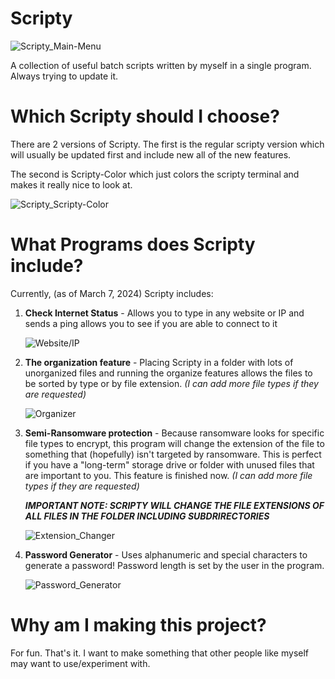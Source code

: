 # Scripty
![Scripty_Main-Menu](https://github.com/cyl-vin/Scripty/assets/152368998/661de99a-9734-4886-b5c3-b24f442e2b1a)

A collection of useful batch scripts written by myself in a single program. Always trying to update it.

# Which Scripty should I choose?

There are 2 versions of Scripty. The first is the regular scripty version which will usually be updated first and include new all of the new features.

The second is Scripty-Color which just colors the scripty terminal and makes it really nice to look at.

![Scripty_Scripty-Color](https://github.com/cyl-vin/Scripty/assets/152368998/d99efc62-1747-4041-9527-f73b56d91369)


# What Programs does Scripty include?

Currently, (as of March 7, 2024) Scripty includes:

1. **Check Internet Status** - Allows you to type in any website or IP and sends a ping allows you to see if you are able to connect to it
   
   ![Website/IP](https://github.com/cyl-vin/Scripty/assets/152368998/b003db3f-2da0-4f70-aed5-9bdd355bd56e)

2. **The organization feature** - Placing Scripty in a folder with lots of unorganized files and running the organize features allows the files to be sorted by type or by file extension.
   _(I can add more file types if they are requested)_
   
   ![Organizer](https://github.com/cyl-vin/Scripty/assets/152368998/6439d1cf-5bf9-4f9a-9685-83656442eaf1)


3. **Semi-Ransomware protection** - Because ransomware looks for specific file types to encrypt, this program will change the extension of the file to something that (hopefully) isn't targeted by ransomware.
This is perfect if you have a "long-term" storage drive or folder with unused files that are important to you. This feature is finished now. _(I can add more file types if they are requested)_

   _**IMPORTANT NOTE: SCRIPTY WILL CHANGE THE FILE EXTENSIONS OF ALL FILES IN THE FOLDER INCLUDING SUBDRIRECTORIES**_
   
   ![Extension_Changer](https://github.com/cyl-vin/Scripty/assets/152368998/7c56561c-d094-4ea5-a9a2-148006eb5a59)


4. **Password Generator** - Uses alphanumeric and special characters to generate a password! Password length is set by the user in the program.
   
   ![Password_Generator](https://github.com/cyl-vin/Scripty/assets/152368998/fc9d5678-ee8f-4e2e-9da7-fd0f161237b2)


# Why am I making this project?

For fun. That's it. I want to make something that other people like myself may want to use/experiment with.
